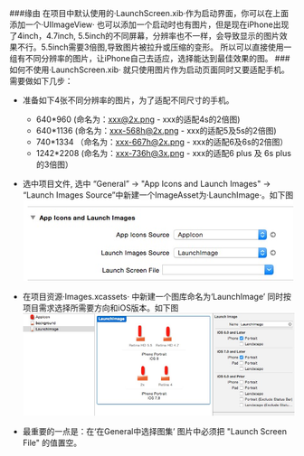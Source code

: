 ###缘由
在项目中默认使用的·LaunchScreen.xib·作为启动界面，你可以在上面添加一个·UIImageView· 也可以添加一个启动时也有图片，但是现在iPhone出现了4inch，4.7inch, 5.5inch的不同屏幕，分辨率也不一样，会导致显示的图片效果不行。5.5inch需要3倍图,导致图片被拉升或压缩的变形。
所以可以直接使用一组有不同分辨率的图片，让iPhone自己去适应，选择能达到最佳效果的图。
###如何不使用·LaunchScreen.xib· 就只使用图片作为启动页面同时又要适配手机。需要做如下几步：
  * 准备如下4张不同分辨率的图片，为了适配不同尺寸的手机。
      * 640*960   (命名为：xxx@2x.png - xxx的适配4s的2倍图) 
      * 640*1136  (命名为：xxx-568h@2x.png - xxx的适配5及5s的2倍图)
      * 740*1334 （命名为：xxx-667h@2x.png - xxx的适配6及6s的2倍图）
      * 1242*2208 (命名为：xxx-736h@3x.png - xxx的适配6 plus 及 6s plus的3倍图）
  * 选中项目文件, 选中 “General” -> "App Icons and Launch Images" -> “Launch Images Source”中新建一个ImageAsset为·LaunchImage·。如下图<br>
  ![](https://github.com/loupman/Articles/blob/master/Set-Launch-Image/select-launch-image.jpeg "在General中选择图集")
  * 在项目资源·Images.xcassets· 中新建一个图库命名为‘LaunchImage’ 同时按项目需求选择所需要方向和iOS版本。如下图<br>
  ![](https://github.com/loupman/Articles/blob/master/Set-Launch-Image/new-image-set.png "新建LaunchImage图集")

  * 最重要的一点是：在‘在General中选择图集’ 图片中必须把 "Launch Screen File" 的值置空。

